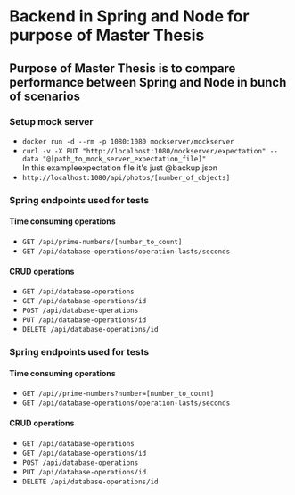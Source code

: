 # Backend in Spring and Node for purpose of Master Thesis
## Purpose of Master Thesis is to compare performance between Spring and Node in bunch of scenarios

### Setup mock server
- `docker run -d --rm -p 1080:1080 mockserver/mockserver`
- `curl -v -X PUT "http://localhost:1080/mockserver/expectation" --data "@[path_to_mock_server_expectation_file]"`
<br>In this exampleexpectation file it's just @backup.json
- `http://localhost:1080/api/photos/[number_of_objects]`

### Spring endpoints used for tests
#### Time consuming operations
- `GET /api/prime-numbers/[number_to_count]`
- `GET /api/database-operations/operation-lasts/seconds`
#### CRUD operations
- `GET /api/database-operations`
- `GET /api/database-operations/id`
- `POST /api/database-operations`
- `PUT /api/database-operations/id`
- `DELETE /api/database-operations/id`

### Spring endpoints used for tests
#### Time consuming operations
- `GET /api//prime-numbers?number=[number_to_count]`
- `GET /api/database-operations/operation-lasts/seconds`
#### CRUD operations
- `GET /api/database-operations`
- `GET /api/database-operations/id`
- `POST /api/database-operations`
- `PUT /api/database-operations/id`
- `DELETE /api/database-operations/id`